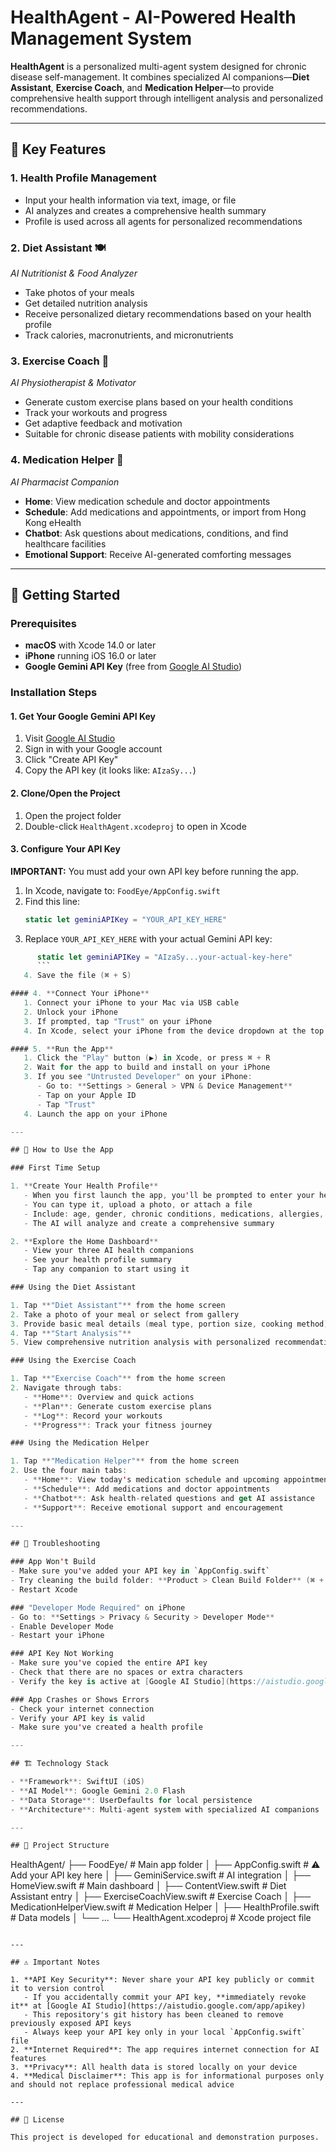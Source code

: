 # HealthAgent - AI-Powered Health Management System

**HealthAgent** is a personalized multi-agent system designed for chronic disease self-management. It combines specialized AI companions—**Diet Assistant**, **Exercise Coach**, and **Medication Helper**—to provide comprehensive health support through intelligent analysis and personalized recommendations.

---

## 🌟 Key Features

### 1. **Health Profile Management**
- Input your health information via text, image, or file
- AI analyzes and creates a comprehensive health summary
- Profile is used across all agents for personalized recommendations

### 2. **Diet Assistant** 🍽️
*AI Nutritionist & Food Analyzer*
- Take photos of your meals
- Get detailed nutrition analysis
- Receive personalized dietary recommendations based on your health profile
- Track calories, macronutrients, and micronutrients

### 3. **Exercise Coach** 🏃
*AI Physiotherapist & Motivator*
- Generate custom exercise plans based on your health conditions
- Track your workouts and progress
- Get adaptive feedback and motivation
- Suitable for chronic disease patients with mobility considerations

### 4. **Medication Helper** 💊
*AI Pharmacist Companion*
- **Home**: View medication schedule and doctor appointments
- **Schedule**: Add medications and appointments, or import from Hong Kong eHealth
- **Chatbot**: Ask questions about medications, conditions, and find healthcare facilities
- **Emotional Support**: Receive AI-generated comforting messages

---

## 🚀 Getting Started

### Prerequisites
- **macOS** with Xcode 14.0 or later
- **iPhone** running iOS 16.0 or later
- **Google Gemini API Key** (free from [Google AI Studio](https://aistudio.google.com/app/apikey))

### Installation Steps

#### 1. **Get Your Google Gemini API Key**
   1. Visit [Google AI Studio](https://aistudio.google.com/app/apikey)
   2. Sign in with your Google account
   3. Click "Create API Key"
   4. Copy the API key (it looks like: `AIzaSy...`)

#### 2. **Clone/Open the Project**
   1. Open the project folder
   2. Double-click `HealthAgent.xcodeproj` to open in Xcode

#### 3. **Configure Your API Key**
   
   **IMPORTANT:** You must add your own API key before running the app.
   
   1. In Xcode, navigate to: `FoodEye/AppConfig.swift`
   2. Find this line:
      ```swift
      static let geminiAPIKey = "YOUR_API_KEY_HERE"
      ```
   3. Replace `YOUR_API_KEY_HERE` with your actual Gemini API key:
```swift
      static let geminiAPIKey = "AIzaSy...your-actual-key-here"
      ```
   4. Save the file (⌘ + S)

#### 4. **Connect Your iPhone**
   1. Connect your iPhone to your Mac via USB cable
   2. Unlock your iPhone
   3. If prompted, tap "Trust" on your iPhone
   4. In Xcode, select your iPhone from the device dropdown at the top

#### 5. **Run the App**
   1. Click the "Play" button (▶️) in Xcode, or press ⌘ + R
   2. Wait for the app to build and install on your iPhone
   3. If you see "Untrusted Developer" on your iPhone:
      - Go to: **Settings > General > VPN & Device Management**
      - Tap on your Apple ID
      - Tap "Trust"
   4. Launch the app on your iPhone

---

## 📱 How to Use the App

### First Time Setup

1. **Create Your Health Profile**
   - When you first launch the app, you'll be prompted to enter your health information
   - You can type it, upload a photo, or attach a file
   - Include: age, gender, chronic conditions, medications, allergies, health goals
   - The AI will analyze and create a comprehensive summary

2. **Explore the Home Dashboard**
   - View your three AI health companions
   - See your health profile summary
   - Tap any companion to start using it

### Using the Diet Assistant

1. Tap **"Diet Assistant"** from the home screen
2. Take a photo of your meal or select from gallery
3. Provide basic meal details (meal type, portion size, cooking method)
4. Tap **"Start Analysis"**
5. View comprehensive nutrition analysis with personalized recommendations

### Using the Exercise Coach

1. Tap **"Exercise Coach"** from the home screen
2. Navigate through tabs:
   - **Home**: Overview and quick actions
   - **Plan**: Generate custom exercise plans
   - **Log**: Record your workouts
   - **Progress**: Track your fitness journey

### Using the Medication Helper

1. Tap **"Medication Helper"** from the home screen
2. Use the four main tabs:
   - **Home**: View today's medication schedule and upcoming appointments
   - **Schedule**: Add medications and doctor appointments
   - **Chatbot**: Ask health-related questions and get AI assistance
   - **Support**: Receive emotional support and encouragement

---

## 🔧 Troubleshooting

### App Won't Build
- Make sure you've added your API key in `AppConfig.swift`
- Try cleaning the build folder: **Product > Clean Build Folder** (⌘ + Shift + K)
- Restart Xcode

### "Developer Mode Required" on iPhone
- Go to: **Settings > Privacy & Security > Developer Mode**
- Enable Developer Mode
- Restart your iPhone

### API Key Not Working
- Make sure you've copied the entire API key
- Check that there are no spaces or extra characters
- Verify the key is active at [Google AI Studio](https://aistudio.google.com/app/apikey)

### App Crashes or Shows Errors
- Check your internet connection
- Verify your API key is valid
- Make sure you've created a health profile

---

## 🏗️ Technology Stack

- **Framework**: SwiftUI (iOS)
- **AI Model**: Google Gemini 2.0 Flash
- **Data Storage**: UserDefaults for local persistence
- **Architecture**: Multi-agent system with specialized AI companions

---

## 📝 Project Structure

```
HealthAgent/
├── FoodEye/                       # Main app folder
│   ├── AppConfig.swift            # ⚠️ Add your API key here
│   ├── GeminiService.swift        # AI integration
│   ├── HomeView.swift             # Main dashboard
│   ├── ContentView.swift          # Diet Assistant entry
│   ├── ExerciseCoachView.swift    # Exercise Coach
│   ├── MedicationHelperView.swift # Medication Helper
│   ├── HealthProfile.swift        # Data models
│   └── ...
└── HealthAgent.xcodeproj          # Xcode project file
```

---

## ⚠️ Important Notes

1. **API Key Security**: Never share your API key publicly or commit it to version control
   - If you accidentally commit your API key, **immediately revoke it** at [Google AI Studio](https://aistudio.google.com/app/apikey)
   - This repository's git history has been cleaned to remove previously exposed API keys
   - Always keep your API key only in your local `AppConfig.swift` file
2. **Internet Required**: The app requires internet connection for AI features
3. **Privacy**: All health data is stored locally on your device
4. **Medical Disclaimer**: This app is for informational purposes only and should not replace professional medical advice

---

## 📄 License

This project is developed for educational and demonstration purposes.

